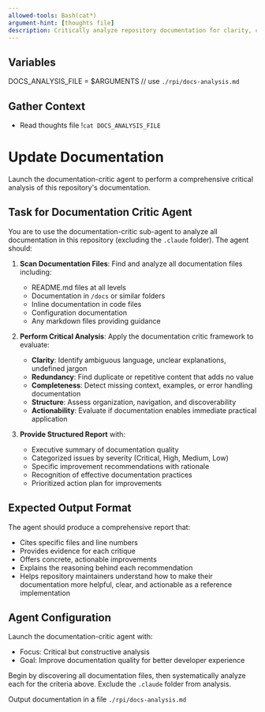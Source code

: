 ```yaml
---
allowed-tools: Bash(cat*)
argument-hint: [thoughts file]
description: Critically analyze repository documentation for clarity, completeness, and actionable insights
---
```


## Variables

DOCS_ANALYSIS_FILE = $ARGUMENTS // use `./rpi/docs-analysis.md`

## Gather Context
- Read thoughts file !`cat DOCS_ANALYSIS_FILE`

# Update Documentation

Launch the documentation-critic agent to perform a comprehensive critical analysis of this repository's documentation.

## Task for Documentation Critic Agent

You are to use the documentation-critic sub-agent to analyze all documentation in this repository (excluding the `.claude` folder). The agent should:

1. **Scan Documentation Files**: Find and analyze all documentation files including:
   - README.md files at all levels
   - Documentation in `/docs` or similar folders
   - Inline documentation in code files
   - Configuration documentation
   - Any markdown files providing guidance

2. **Perform Critical Analysis**: Apply the documentation critic framework to evaluate:
   - **Clarity**: Identify ambiguous language, unclear explanations, undefined jargon
   - **Redundancy**: Find duplicate or repetitive content that adds no value
   - **Completeness**: Detect missing context, examples, or error handling documentation
   - **Structure**: Assess organization, navigation, and discoverability
   - **Actionability**: Evaluate if documentation enables immediate practical application

3. **Provide Structured Report** with:
   - Executive summary of documentation quality
   - Categorized issues by severity (Critical, High, Medium, Low)
   - Specific improvement recommendations with rationale
   - Recognition of effective documentation practices
   - Prioritized action plan for improvements

## Expected Output Format

The agent should produce a comprehensive report that:
- Cites specific files and line numbers
- Provides evidence for each critique
- Offers concrete, actionable improvements
- Explains the reasoning behind each recommendation
- Helps repository maintainers understand how to make their documentation more helpful, clear, and actionable as a reference implementation

## Agent Configuration

Launch the documentation-critic agent with:
- Focus: Critical but constructive analysis
- Goal: Improve documentation quality for better developer experience

Begin by discovering all documentation files, then systematically analyze each for the criteria above. Exclude the `.claude` folder from analysis.

Output documentation in a file `./rpi/docs-analysis.md`